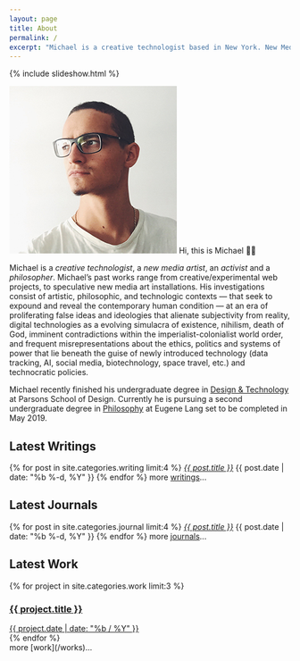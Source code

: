 ```yaml
---
layout: page
title: About
permalink: /
excerpt: "Michael is a creative technologist based in New York. New Media Art | Installations | Philosophy."
---
```


{% include slideshow.html %}

<p><img src="assets/img/head.jpg" id="portrait" alt="" /> Hi, this is Michael 👋🏼</p>

Michael is a *creative technologist*, a *new media artist*, an *activist* and a *philosopher*. Michael’s past works range from creative/experimental web projects, to speculative new media art installations. His investigations consist of artistic, philosophic, and technologic contexts — that seek to expound and reveal the contemporary human condition — at an era of proliferating false ideas and ideologies that alienate subjectivity from reality, digital technologies as a evolving simulacra of existence, nihilism, death of God, imminent contradictions within the imperialist-colonialist world order, and frequent misrepresentations about the ethics, politics and systems of power that lie beneath the guise of newly introduced technology (data tracking, AI, social media, biotechnology, space travel, etc.) and technocratic policies.

Michael recently finished his undergraduate degree in [Design & Technology](http://www.newschool.edu/parsons/bfa-design-technology/) at Parsons School of Design. Currently he is pursuing a second undergraduate degree in [Philosophy](http://www.newschool.edu/lang/philosophy/) at Eugene Lang set to be completed in May 2019. 

<!--
His other skills also entail creative coding using JavaScript, WebGL, [openFrameworks](http://openframeworks.cc/), and [Processing](https://processing.org/); as well as [3d animation](/project/infrastructural-utopia-tower), sound effect & [music production](https://soundcloud.com/mixania), and [photography](https://www.flickr.com/photos/mixania). He also enjoys reflecting through [writing](/writing) and [journaling](/journals) every once in a while.
-->

## Latest Writings
{% for post in site.categories.writing limit:4  %}
  <i class="post-list-title"><a href="{{ post.url | prepend: site.baseurl }}">{{ post.title }}</a></i>
  <span class="post-meta">{{ post.date | date: "%b %-d, %Y" }}</span>
{% endfor %}
more [writings](/writing)...

## Latest Journals
{% for post in site.categories.journal limit:4  %}
  <i class="post-list-title"><a href="{{ post.url | prepend: site.baseurl }}">{{ post.title }}</a></i>
  <span class="post-meta">{{ post.date | date: "%b %-d, %Y" }}</span>
{% endfor %}
more [journals](/journals)...

## Latest Work
<div class="container">
	{% for project in site.categories.work limit:3 %}
		<a href="{{ project.url | prepend: site.baseurl }}">
			<div class="tile" style="background-image: url('{{ project.image }}');">
				<div class="tile-wrapper">
					<h3>{{ project.title }}</h3>
					<span class="post-meta">{{ project.date | date: "%b / %Y" }}</span>
					<!-- <span class="post-medium">{{ project.medium}}</span> -->
				</div>
			</div>
		</a>
	{% endfor %}
</div>
more [work](/works)...

